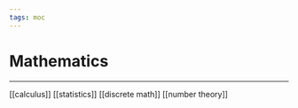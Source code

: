 ```yaml
---
tags: moc
---
```


# Mathematics
---

[[calculus]]
[[statistics]]
[[discrete math]]
[[number theory]]

